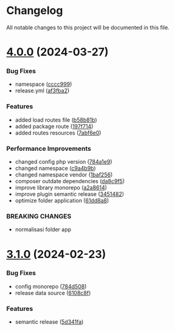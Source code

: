 # Changelog

All notable changes to this project will be documented in this file.

# [4.0.0](https://github.com/buddywinangun/codeigniter-xtend/compare/v3.1.0...v4.0.0) (2024-03-27)


### Bug Fixes

* namespace ([cccc999](https://github.com/buddywinangun/codeigniter-xtend/commit/cccc999e89837ec86199191df16b0b10ce5c95ef))
* release.yml ([af3fba2](https://github.com/buddywinangun/codeigniter-xtend/commit/af3fba2c5ab182e160d057a9553e8f311c05acc3))


### Features

* added load routes file ([b58b81b](https://github.com/buddywinangun/codeigniter-xtend/commit/b58b81bbdfe9c07781829433d212f23bc4140353))
* added package route ([197f714](https://github.com/buddywinangun/codeigniter-xtend/commit/197f71469133ad6895d28b968ce448eb0d4160e1))
* added routes resources ([7abf6e0](https://github.com/buddywinangun/codeigniter-xtend/commit/7abf6e06f18dd695a50de6d427810fd05edebba9))


### Performance Improvements

* changed config php version ([784a1e9](https://github.com/buddywinangun/codeigniter-xtend/commit/784a1e9bf66a83a8a02e47e7d326e4b9b71131f4))
* changed namespace ([c9a4b9b](https://github.com/buddywinangun/codeigniter-xtend/commit/c9a4b9b50d29ad6ccd842783322cd209688211df))
* changed namespace vendor ([1baf256](https://github.com/buddywinangun/codeigniter-xtend/commit/1baf256f3ad5f607023a807406634257363ecabf))
* composer outdate dependencies ([da8c9f5](https://github.com/buddywinangun/codeigniter-xtend/commit/da8c9f56139313a7fc3c557283e5179730417198))
* improve library monorepo ([a2a8614](https://github.com/buddywinangun/codeigniter-xtend/commit/a2a86142759d7bb6c7c78243216e25d1bf23cf76))
* improve plugin semantic release ([3451482](https://github.com/buddywinangun/codeigniter-xtend/commit/3451482efbafabe7c13cb7ef924c3d70b29cbd46))
* optimize folder application ([61dd8a8](https://github.com/buddywinangun/codeigniter-xtend/commit/61dd8a8509354e36d42c0a002c1b4c2fb1ef6f6f))


### BREAKING CHANGES

* normalisasi folder app

# [3.1.0](https://github.com/buddywinangun/codeigniter-xtend/compare/v3.0.0...v3.1.0) (2024-02-23)


### Bug Fixes

* config monorepo ([784d508](https://github.com/buddywinangun/codeigniter-xtend/commit/784d5085cda1576cc02b3eed616ed1199b711c1c))
* release data source ([6108c8f](https://github.com/buddywinangun/codeigniter-xtend/commit/6108c8fdd3b95a2d9ff5c00538cde5b2466a4404))


### Features

* semantic release ([5d341fa](https://github.com/buddywinangun/codeigniter-xtend/commit/5d341fa7c431d8c8d825bca0a4f49dfd09c22d0f))
